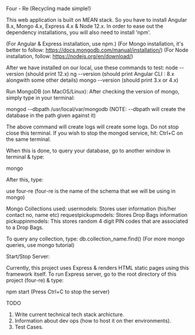 Four - Re (Recycling made simple!)

This web application is built on MEAN stack. So you have to install Angular 8.x, Mongo 4.x, Express 4.x & Node 12.x.
In order to ease out the dependency installations, you will also need to install 'npm'.

(For Angular & Express installation, use npm.)
(For Mongo installation, it's better to follow: https://docs.mongodb.com/manual/installation/)
(For Node installation, follow: https://nodejs.org/en/download/)

After we have installed on our local, use these commands to test:
node --version (should print 12.x)
ng --version (should print Angular CLI : 8.x alongwith some other details)
mongo --version (should print 3.x or 4.x)


Run MongoDB (on MacOS/Linux):
After checking the version of mongo, simply type in your terminal:

mongod --dbpath /usr/local/var/mongodb
(NOTE: --dbpath will create the database in the path given against it)

The above command will create logs will create some logs. Do not stop close this terminal.
If you wish to stop the mongod service, hit: Ctrl+C on the same terminal.


When this is done, to query your database, go to another window in terminal & type:

mongo

After this, type:

use four-re
(four-re is the name of the schema that we will be using in mongo)

Mongo Collections used:
usermodels: Stores user information (his/her contact no, name etc)
requestpickupmodels: Stores Drop Bags information
pickuppinmodels: This stores random 4 digit PIN codes that are associated to a Drop Bags.

To query any collection, type: db.collection_name.find() (For more mongo queries, use mongo tutorial)

Start/Stop Server:

Currently, this project uses Express & renders HTML static pages using this framework itself.
To run Express server, go to the root directory of this project (four-re) & type:

npm start
(Press Ctrl+C to stop the server)

TODO

1. Write current technical tech stack archicture.
2. Information about dev ops (how to host it on ther environments).
3. Test Cases.
